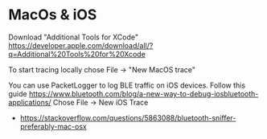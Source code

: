 # MacOs & iOS
Download "Additional Tools for XCode"
https://developer.apple.com/download/all/?q=Additional%20Tools%20for%20Xcode

To start tracing locally chose File -> "New MacOS trace"

You can use PacketLogger to log BLE traffic on iOS devices.
Follow this guide https://www.bluetooth.com/blog/a-new-way-to-debug-iosbluetooth-applications/
Chose File -> New iOS Trace

* https://stackoverflow.com/questions/5863088/bluetooth-sniffer-preferably-mac-osx